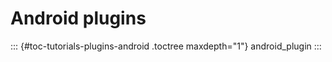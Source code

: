 Android plugins
===============

::: {#toc-tutorials-plugins-android .toctree maxdepth="1"}
android\_plugin
:::
